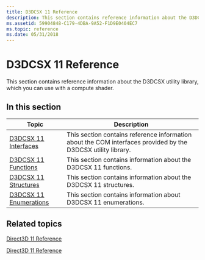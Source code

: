 ```yaml
---
title: D3DCSX 11 Reference
description: This section contains reference information about the D3DCSX utility library, which you can use with a compute shader.
ms.assetid: 59904848-C179-4DBA-9A52-F1D9E0404EC7
ms.topic: reference
ms.date: 05/31/2018
---
```


# D3DCSX 11 Reference

This section contains reference information about the D3DCSX utility library, which you can use with a compute shader.


## In this section



| Topic                                                                               | Description                                                                                                             |
|-------------------------------------------------------------------------------------|-------------------------------------------------------------------------------------------------------------------------|
| [D3DCSX 11 Interfaces](d3d11-graphics-reference-d3dcsx11-interfaces.md)<br/> | This section contains reference information about the COM interfaces provided by the D3DCSX utility library.<br/> |
| [D3DCSX 11 Functions](d3d11-graphics-reference-d3dcsx11-functions.md)<br/>   | This section contains information about the D3DCSX 11 functions.<br/>                                             |
| [D3DCSX 11 Structures](d3d11-graphics-reference-d3dcsx11-structures.md)<br/> | This section contains information about the D3DCSX 11 structures.<br/>                                            |
| [D3DCSX 11 Enumerations](d3d11-graphics-reference-d3dcsx11-enums.md)<br/>    | This section contains information about D3DCSX 11 enumerations.<br/>                                              |



 

## Related topics

<dl> <dt>

[Direct3D 11 Reference](atoc-d3d11-graphics-reference.md)
</dt> <dt>

[Direct3D 11 Reference](d3d11-graphics-reference.md)
</dt> </dl>

 

 





